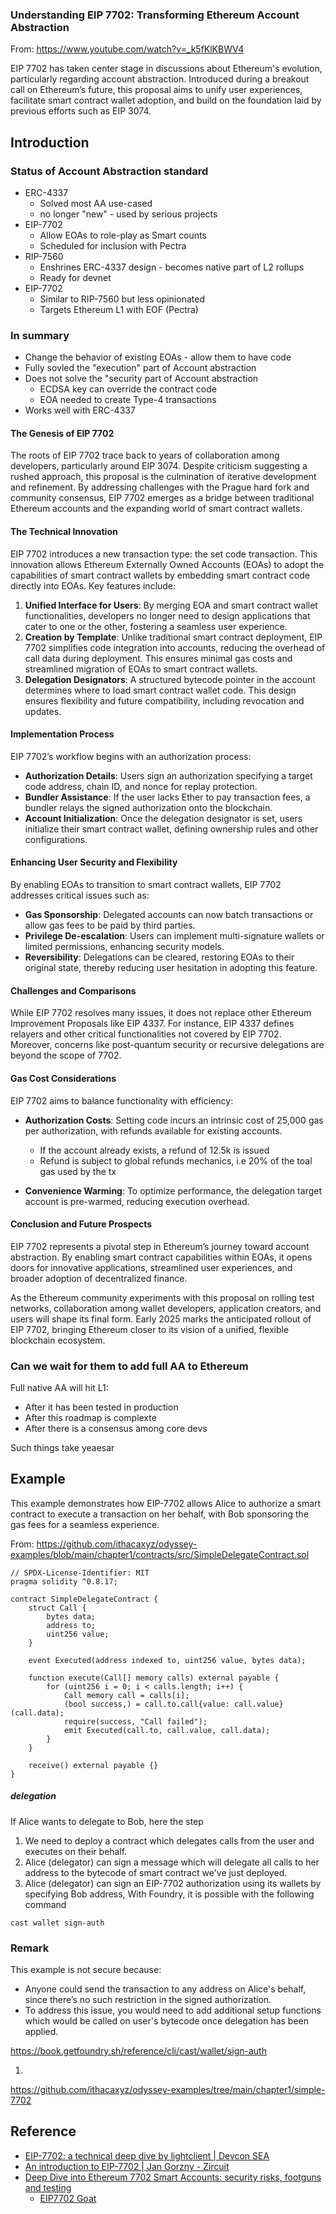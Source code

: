 ### Understanding EIP 7702: Transforming Ethereum Account Abstraction

From: https://www.youtube.com/watch?v=_k5fKlKBWV4

EIP 7702 has taken center stage in discussions about Ethereum's evolution, particularly regarding account abstraction. Introduced during a breakout call on Ethereum’s future, this proposal aims to unify user experiences, facilitate smart contract wallet adoption, and build on the foundation laid by previous efforts such as EIP 3074.

## Introduction

### Status of Account Abstraction standard

- ERC-4337
  - Solved most AA use-cased
  - no longer "new" - used by serious projects
- EIP-7702
  - Allow EOAs to role-play as Smart counts
  - Scheduled for inclusion with Pectra
- RIP-7560
  - Enshrines ERC-4337 design - becomes native part of L2 rollups
  - Ready for devnet
- EIP-7702
  - Similar to RIP-7560 but less opinionated
  - Targets Ethereum L1 with EOF (Pectra)

### In summary

- Change the behavior of existing EOAs - allow them to have code
- Fully sovled the "execution" part of Account abstraction
- Does not solve the "security part of Account abstraction
  - ECDSA key can override the contract code
  - EOA needed to create Type-4 transactions
- Works well with ERC-4337

#### The Genesis of EIP 7702

The roots of EIP 7702 trace back to years of collaboration among developers, particularly around EIP 3074. Despite criticism suggesting a rushed approach, this proposal is the culmination of iterative development and refinement. By addressing challenges with the Prague hard fork and community consensus, EIP 7702 emerges as a bridge between traditional Ethereum accounts and the expanding world of smart contract wallets.

#### The Technical Innovation

EIP 7702 introduces a new transaction type: the set code transaction. This innovation allows Ethereum Externally Owned Accounts (EOAs) to adopt the capabilities of smart contract wallets by embedding smart contract code directly into EOAs. Key features include:

1. **Unified Interface for Users**: By merging EOA and smart contract wallet functionalities, developers no longer need to design applications that cater to one or the other, fostering a seamless user experience.
2. **Creation by Template**: Unlike traditional smart contract deployment, EIP 7702 simplifies code integration into accounts, reducing the overhead of call data during deployment. This ensures minimal gas costs and streamlined migration of EOAs to smart contract wallets.
3. **Delegation Designators**: A structured bytecode pointer in the account determines where to load smart contract wallet code. This design ensures flexibility and future compatibility, including revocation and updates.



#### Implementation Process

EIP 7702’s workflow begins with an authorization process:

- **Authorization Details**: Users sign an authorization specifying a target code address, chain ID, and nonce for replay protection.
- **Bundler Assistance**: If the user lacks Ether to pay transaction fees, a bundler relays the signed authorization onto the blockchain.
- **Account Initialization**: Once the delegation designator is set, users initialize their smart contract wallet, defining ownership rules and other configurations.

#### Enhancing User Security and Flexibility

By enabling EOAs to transition to smart contract wallets, EIP 7702 addresses critical issues such as:

- **Gas Sponsorship**: Delegated accounts can now batch transactions or allow gas fees to be paid by third parties.
- **Privilege De-escalation**: Users can implement multi-signature wallets or limited permissions, enhancing security models.
- **Reversibility**: Delegations can be cleared, restoring EOAs to their original state, thereby reducing user hesitation in adopting this feature.

#### Challenges and Comparisons

While EIP 7702 resolves many issues, it does not replace other Ethereum Improvement Proposals like EIP 4337. For instance, EIP 4337 defines relayers and other critical functionalities not covered by EIP 7702. Moreover, concerns like post-quantum security or recursive delegations are beyond the scope of 7702.

#### Gas Cost Considerations

EIP 7702 aims to balance functionality with efficiency:

- **Authorization Costs**: Setting code incurs an intrinsic cost of 25,000 gas per authorization, with refunds available for existing accounts.
  - If the account already exists, a refund of 12.5k is issued
  - Refund is subject to global refunds mechanics, i.e 20% of the toal gas used by the tx

- **Convenience Warming**: To optimize performance, the delegation target account is pre-warmed, reducing execution overhead.

#### Conclusion and Future Prospects

EIP 7702 represents a pivotal step in Ethereum’s journey toward account abstraction. By enabling smart contract capabilities within EOAs, it opens doors for innovative applications, streamlined user experiences, and broader adoption of decentralized finance.

As the Ethereum community experiments with this proposal on rolling test networks, collaboration among wallet developers, application creators, and users will shape its final form. Early 2025 marks the anticipated rollout of EIP 7702, bringing Ethereum closer to its vision of a unified, flexible blockchain ecosystem.

### Can we wait for them to add full AA to Ethereum

Full native AA will hit L1:

- After it has been tested in production
- After this roadmap is complexte
- After there is a consensus among core devs

Such things take yeaesar

## Example

This example demonstrates how EIP-7702 allows Alice to authorize a smart contract to execute a transaction on her behalf, with Bob sponsoring the gas fees for a seamless experience.

From: https://github.com/ithacaxyz/odyssey-examples/blob/main/chapter1/contracts/src/SimpleDelegateContract.sol

```solidity
// SPDX-License-Identifier: MIT
pragma solidity ^0.8.17;

contract SimpleDelegateContract {
    struct Call {
        bytes data;
        address to;
        uint256 value;
    }

    event Executed(address indexed to, uint256 value, bytes data);

    function execute(Call[] memory calls) external payable {
        for (uint256 i = 0; i < calls.length; i++) {
            Call memory call = calls[i];
            (bool success,) = call.to.call{value: call.value}(call.data);
            require(success, "Call failed");
            emit Executed(call.to, call.value, call.data);
        }
    }

    receive() external payable {}
}
```

##### delegation

If Alice wants to delegate to Bob, here the step

1) We need to deploy a contract which delegates calls from the user and executes on their behalf. 
2) Alice (delegator) can sign a message which will delegate all calls to her address to the bytecode of smart contract we've just deployed.
3) Alice  (delegator)  can sign an EIP-7702 authorization using its wallets by specifying Bob address, With Foundry, it is possible with the following command

```
cast wallet sign-auth
```

### Remark

This example is not secure because: 

- Anyone could send the transaction to any address on Alice's behalf, since there’s no such restriction in the signed authorization. 
- To address this issue, you would need to add additional setup functions which would be called on user's bytecode once delegation has been applied.



https://book.getfoundry.sh/reference/cli/cast/wallet/sign-auth

1) 

https://github.com/ithacaxyz/odyssey-examples/tree/main/chapter1/simple-7702

## Reference

- [EIP-7702: a technical deep dive by lightclient | Devcon SEA](https://www.youtube.com/watch?v=_k5fKlKBWV4)
- [An introduction to EIP-7702 | Jan Gorzny - Zircuit](https://www.youtube.com/watch?v=WG_0EiHtKlc)
- [Deep Dive into Ethereum 7702 Smart Accounts: security risks, footguns and testing](https://www.youtube.com/watch?v=ZFN2bYt9gNE)
  - [EIP7702 Goat](https://github.com/theredguild/7702-goat)
